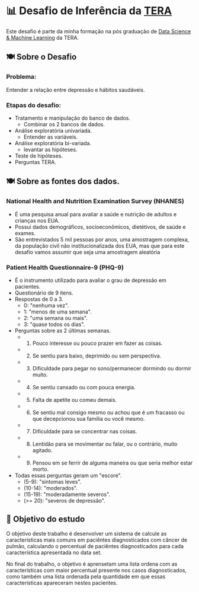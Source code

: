 # 📊 Desafio de Inferência da [TERA](https://somostera.com/)

Este desafio é parte da minha formação na pós graduação de [Data Science & Machine Learning](https://somostera.com/cursos/data-science-machine-learning) da TERA.

## 🍽️ Sobre o Desafio

### Problema:
Entender a relação entre depressão e hábitos saudáveis.

### Etapas do desafio:
- Tratamento e manipulação do banco de dados.
  - Combinar os 2 bancos de dados.
- Análise exploratória univariada.
  - Entender as variáveis.
- Análise exploratória bi-variada.
  - levantar as hipóteses.
- Teste de hipóteses.
- Perguntas TERA.

## 🍽️ Sobre as fontes dos dados.

### National Health and Nutrition Examination Survey (NHANES)
- É uma pesquisa anual para avaliar a saúde e nutrição de adultos e crianças nos EUA.
- Possui dados demográficos, socioeconômicos, dietétivos, de saúde e exames.
- São entrevistados 5 mil pessoas por anos, uma amostragem complexa, da população civil não institucionalizada dos EUA, mas que para este desafio vamos assumir que seja uma amostragem aleatória

### Patient Health Questionnaire-9 (PHQ-9)
- É o instrumento utilizado para avaliar o grau de depressão em pacientes.
- Questionário de 9 itens.
- Respostas de 0 a 3.
  - 0: "nenhuma vez".
  - 1: "menos de uma semana".
  - 2: "uma semana ou mais".
  - 3: "quase todos os dias".
- Perguntas sobre as 2 últimas semanas.
  - 1) Pouco interesse ou pouco prazer em fazer as coisas.
  - 2) Se sentiu para baixo, deprimido ou sem perspectiva.
  - 3) Dificuldade para pegar no sono/permanecer dormindo ou dormir muito.
  - 4) Se sentiu cansado ou com pouca energia.
  - 5) Falta de apetite ou comeu demais.
  - 6) Se sentiu mal consigo mesmo ou achou que é um fracasso ou que decepcionou sua família ou você mesmo.
  - 7) Dificuldade para se concentrar nas coisas.
  - 8) Lentidão para se movimentar ou falar, ou o contrário, muito agitado.
  - 9) Pensou em se ferrir de alguma maneira ou que seria melhor estar morto.
- Todas essas perguntas geram um "escore".
  - (5-9): "sintomas leves".
  - (10-14): "moderados".
  - (15-19): "moderadamente severos".
  - (>= 20): "severos de depressão".
  
### 

## 🎯 Objetivo do estudo

O objetivo deste trabalho é desenvolver um sistema de calcule as características mais comuns em paciêntes diagnosticados com câncer de pulmão, calculando o percentual de paciêntes diagnosticados para cada característica apresentada no data set. 

No final do trabalho, o objetivo é aprensetam uma lista ordena com as características com maior percentual presente nos casos diagnosticados, como também uma lista ordenada pela quantidade em que essas características apareceram nestes pacientes.
